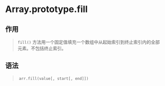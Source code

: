 #	Array.prototype.fill

##	作用

> `fill()` 方法用一个固定值填充一个数组中从起始索引到终止索引内的全部元素。不包括终止索引。

##	语法

> ​	`arr.fill(value[, start[, end]])`

